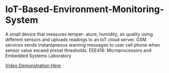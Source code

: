 # IoT-Based-Environment-Monitoring-System
A small device that measures temper- ature, humidity, air quality using different sensors and uploads readings to an IoT cloud server. GSM services sends instantaneous warning messages to user cell phone when sensor value exceed preset thresholds. EEE416: Microprocessors and Embedded Systems Laboratory

[Video Demonstration Here](https://youtu.be/VbX1BqEhhpc?si=S3I4IuFW6-OrsxnT)
